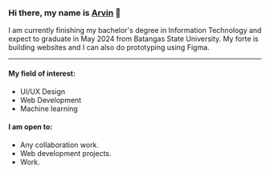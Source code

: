 ### Hi there, my name is <a href="">Arvin</a> 👋
<p>I am currently finishing my bachelor's degree in Information Technology and expect to graduate in May 2024 from Batangas State University. My forte is building websites and I can also do prototyping using Figma.</p><hr />

#### My field of interest:
<ul>
  <li>UI/UX Design</li>
  <li>Web Development</li>
  <li>Machine learning</li>
</ul>

#### I am open to:
<ul>
  <li>Any collaboration work.</li>
  <li>Web development projects.</li>
  <li>Work.</li>
</ul>
